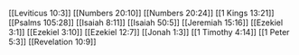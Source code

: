 [[Leviticus 10:3]]
[[Numbers 20:10]]
[[Numbers 20:24]]
[[1 Kings 13:21]]
[[Psalms 105:28]]
[[Isaiah 8:11]]
[[Isaiah 50:5]]
[[Jeremiah 15:16]]
[[Ezekiel 3:1]]
[[Ezekiel 3:10]]
[[Ezekiel 12:7]]
[[Jonah 1:3]]
[[1 Timothy 4:14]]
[[1 Peter 5:3]]
[[Revelation 10:9]]
